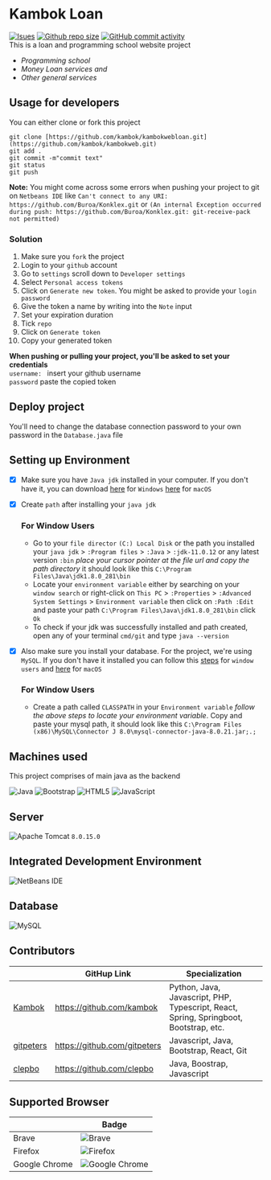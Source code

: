 # Kambok Loan
[![Isues](https://img.shields.io/bitbucket/issues/gitpeters/Kambok%20Loan)](https://github.com/gitpeters/kambokwebloan.git)
[![Github repo size](https://img.shields.io/github/repo-size/gitpeters/kambokwebloan)](https://github.com/gitpeters/kambokwebloan.git)
[![GitHub commit activity](https://img.shields.io/github/commit-activity/w/gitpeters/kambokwebloan)](https://github.com/gitpeters/kambokwebloan.git)
<br>
This is a loan and programming school website project
* *Programming school*
* *Money Loan services and*
* *Other general services*

## Usage for developers
You can either clone or fork this project
```git
git clone [https://github.com/kambok/kambokwebloan.git](https://github.com/kambok/kambokweb.git)
git add .
git commit -m"commit text"
git status
git push
```
**Note:** You might come across some errors when pushing your project to git on `Netbeans IDE` like
`Can't connect to any URI: https://github.com/Buroa/Konklex.git` or `(An internal Exception occurred during push: https://github.com/Buroa/Konklex.git: git-receive-pack not permitted)`

### Solution
1. Make sure you `fork` the project
2. Login to your `github` account
3. Go to `settings` scroll down to `Developer settings` 
4. Select `Personal access tokens`
5. Click on `Generate new token`. You might be asked to provide your `login password`
6. Give the token a name by writing into the `Note` input
7. Set your expiration duration
8. Tick `repo`
9. Click on `Generate token`
10. Copy your generated token

**When pushing or pulling your project, you'll be asked to set your credentials** <br>
  `username: ` insert your github username <br>
  `password` paste the copied token

## Deploy project
You'll need to change the database connection password to your own password in the `Database.java` file

## Setting up Environment
- [x] Make sure you have `Java jdk` installed in your computer. If you don't have it, you can download [here](https://javadl.oracle.com/webapps/download/AutoDL?BundleId=246778_424b9da4b48848379167015dcc250d8d) for `Windows` [here](https://download.oracle.com/java/18/latest/jdk-18_macos-aarch64_bin.dmg) for `macOS`
- [x] Create `path` after installing your `java jdk`
  
    ### For Window Users
    * Go to your `file director` `(C:) Local Disk` or the path you installed your `java jdk` > `:Program files` > `:Java` > `:jdk-11.0.12` or any latest version `:bin` *place your cursor pointer at the file url and copy the path directory*
     it should look like this `C:\Program Files\Java\jdk1.8.0_281\bin`
    * Locate your `environment variable` either by searching on your `window search` or right-click on `This PC` > `:Properties` > `:Advanced System Settings` > `Environment variable` then click on `:Path :Edit` and paste your path `C:\Program Files\Java\jdk1.8.0_281\bin` click `Ok`
    * To check if your jdk was successfully installed and path created, open any of your terminal `cmd/git` and type ```java --version```

- [x] Also make sure you install your database. For the project, we're using `MySQL`. If you don't have it installed you can follow this [steps](https://www.sqlshack.com/how-to-install-mysql-database-server-8-0-19-on-windows-10/) for `window users` and [here](https://dev.mysql.com/doc/refman/5.7/en/macos-installation-pkg.html) for `macOS`
  ### For Window Users
    * Create a path called `CLASSPATH` in your `Environment variable` *follow the above steps to locate your environment variable*. Copy and paste your mysql path, it should look like this `C:\Program Files (x86)\MySQL\Connector J 8.0\mysql-connector-java-8.0.21.jar;.;`

## Machines used
This project comprises of main java as the backend

![Java](https://img.shields.io/badge/java-%23ED8B00.svg?style=for-the-badge&logo=java&logoColor=white)
![Bootstrap](https://img.shields.io/badge/bootstrap-%23563D7C.svg?style=for-the-badge&logo=bootstrap&logoColor=white)
![HTML5](https://img.shields.io/badge/html5-%23E34F26.svg?style=for-the-badge&logo=html5&logoColor=white)
![JavaScript](https://img.shields.io/badge/javascript-%23323330.svg?style=for-the-badge&logo=javascript&logoColor=%23F7DF1E)


## Server
![Apache Tomcat](https://img.shields.io/badge/apache%20tomcat-%23F8DC75.svg?style=for-the-badge&logo=apache-tomcat&logoColor=black) `8.0.15.0`

## Integrated Development Environment
![NetBeans IDE](https://img.shields.io/badge/NetBeansIDE-1B6AC6.svg?style=for-the-badge&logo=apache-netbeans-ide&logoColor=white)

## Database
![MySQL](https://img.shields.io/badge/mysql-%2300f.svg?style=for-the-badge&logo=mysql&logoColor=white)

## Contributors
|                                            | GitHup Link                                | Specialization    |
|--------------------------------------------|--------------------------------------------|---------------  |
| [Kambok](https://github.com/kambok)        | https://github.com/kambok                  | Python, Java, Javascript, PHP, Typescript, React, Spring, Springboot, Bootstrap, etc.  |
| [gitpeters](https://github.com/gitpeters)  | https://github.com/gitpeters               | Javascript, Java, Bootstrap, React, Git      |
| [clepbo](https://github.com/clepbo)        | https://github.com/clepbo                  | Java, Boostrap, Javascript     |

## Supported Browser
|                 | Badge                                     |
|----------------|--------------------------------------------|
| Brave          | ![Brave](https://img.shields.io/badge/Brave-FB542B?style=for-the-badge&logo=Brave&logoColor=white)| 
| Firefox        | ![Firefox](https://img.shields.io/badge/Firefox-FF7139?style=for-the-badge&logo=Firefox-Browser&logoColor=white)| 
| Google Chrome  | ![Google Chrome](https://img.shields.io/badge/Google%20Chrome-4285F4?style=for-the-badge&logo=GoogleChrome&logoColor=white)| 






